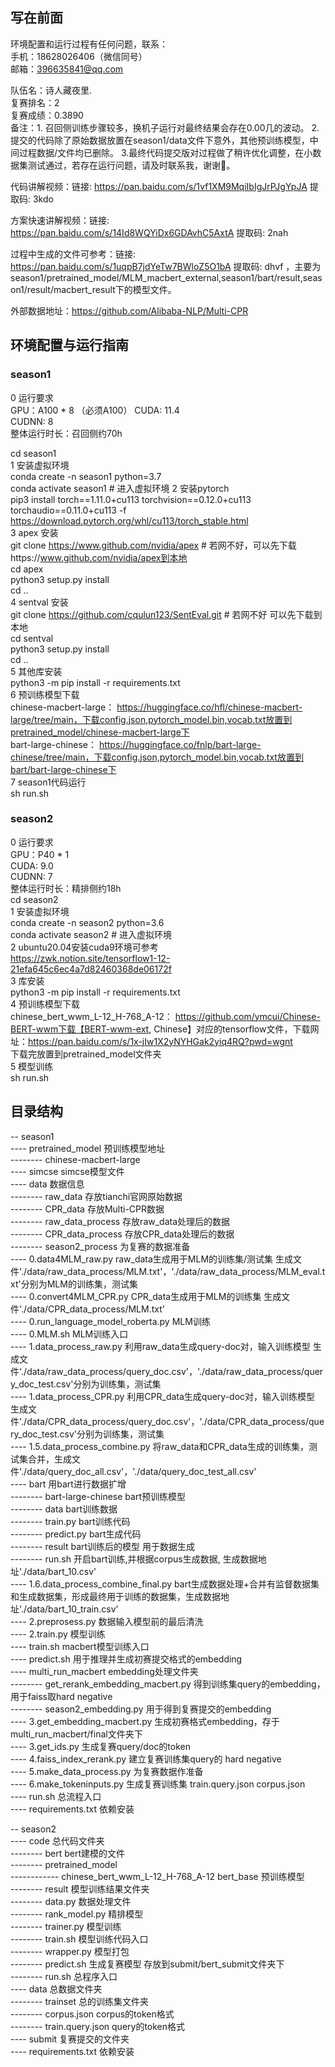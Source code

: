 ## 写在前面  
环境配置和运行过程有任何问题，联系：  
手机：18628026406（微信同号）  
邮箱：396635841@qq.com  

队伍名：诗人藏夜里.  
复赛排名：2  
复赛成绩：0.3890  
备注：1. 召回侧训练步骤较多，换机子运行对最终结果会存在0.00几的波动。  2.提交的代码除了原始数据放置在season1/data文件下意外，其他预训练模型，中间过程数据/文件均已删除。  3.最终代码提交版对过程做了稍许优化调整，在小数据集测试通过，若存在运行问题，请及时联系我，谢谢🙏。  
  
代码讲解视频：链接: https://pan.baidu.com/s/1vf1XM9MqiIbIgJrPJgYpJA 提取码: 3kdo  
    
方案快速讲解视频：链接: https://pan.baidu.com/s/14Id8WQYiDx6GDAvhC5AxtA 提取码: 2nah  
  
过程中生成的文件可参考：链接: https://pan.baidu.com/s/1uqpB7jdYeTw7BWloZ5O1bA 提取码: dhvf ，主要为season1/pretrained_model/MLM_macbert_external,season1/bart/result,season1/result/macbert_result下的模型文件。   
  
外部数据地址：https://github.com/Alibaba-NLP/Multi-CPR  

## 环境配置与运行指南  
### season1  
0 运行要求  
GPU：A100 * 8 （必须A100）
CUDA: 11.4  
CUDNN: 8  
整体运行时长：召回侧约70h  

cd season1  
1 安装虚拟环境  
conda create -n season1 python=3.7  
conda activate season1 # 进入虚拟环境
2 安装pytorch  
pip3 install torch==1.11.0+cu113 torchvision==0.12.0+cu113 torchaudio==0.11.0+cu113 -f https://download.pytorch.org/whl/cu113/torch_stable.html  
3 apex 安装  
git clone https://www.github.com/nvidia/apex # 若网不好，可以先下载https://www.github.com/nvidia/apex到本地  
cd apex  
python3 setup.py install  
cd ..  
4 sentval 安装  
git clone https://github.com/cqulun123/SentEval.git  # 若网不好 可以先下载到本地  
cd sentval  
python3 setup.py install  
cd ..  
5 其他库安装  
python3 -m pip install -r requirements.txt  
6 预训练模型下载  
chinese-macbert-large： https://huggingface.co/hfl/chinese-macbert-large/tree/main，下载config.json,pytorch_model.bin,vocab.txt放置到pretrained_model/chinese-macbert-large下  
bart-large-chinese： https://huggingface.co/fnlp/bart-large-chinese/tree/main，下载config.json,pytorch_model.bin,vocab.txt放置到bart/bart-large-chinese下  
7 season1代码运行  
sh run.sh  

### season2  
0 运行要求  
GPU：P40 * 1  
CUDA: 9.0  
CUDNN: 7  
整体运行时长：精排侧约18h  
cd season2  
1 安装虚拟环境  
conda create -n season2 python=3.6    
conda activate season2 # 进入虚拟环境  
2 ubuntu20.04安装cuda9环境可参考  
https://zwk.notion.site/tensorflow1-12-21efa645c6ec4a7d82460368de06172f  
3 库安装  
python3 -m pip install -r requirements.txt  
4 预训练模型下载  
chinese_bert_wwm_L-12_H-768_A-12： https://github.com/ymcui/Chinese-BERT-wwm下载【BERT-wwm-ext, Chinese】对应的tensorflow文件，下载网址：https://pan.baidu.com/s/1x-jIw1X2yNYHGak2yiq4RQ?pwd=wgnt  
下载完放置到pretrained_model文件夹  
5 模型训练  
sh run.sh

## 目录结构
-- season1  
---- pretrained_model  预训练模型地址  
-------- chinese-macbert-large    
---- simcse simcse模型文件  
---- data  数据信息  
-------- raw_data 存放tianchi官网原始数据  
-------- CPR_data 存放Multi-CPR数据  
-------- raw_data_process 存放raw_data处理后的数据  
-------- CPR_data_process 存放CPR_data处理后的数据  
-------- season2_process 为复赛的数据准备    
---- 0.data4MLM_raw.py raw_data生成用于MLM的训练集/测试集  生成文件'./data/raw_data_process/MLM.txt'，'./data/raw_data_process/MLM_eval.txt'分别为MLM的训练集，测试集  
---- 0.convert4MLM_CPR.py CPR_data生成用于MLM的训练集 生成文件'./data/CPR_data_process/MLM.txt'  
---- 0.run_language_model_roberta.py  MLM训练  
---- 0.MLM.sh MLM训练入口  
---- 1.data_process_raw.py 利用raw_data生成query-doc对，输入训练模型  生成文件'./data/raw_data_process/query_doc.csv'，'./data/raw_data_process/query_doc_test.csv'分别为训练集，测试集    
---- 1.data_process_CPR.py 利用CPR_data生成query-doc对，输入训练模型  生成文件'./data/CPR_data_process/query_doc.csv'，'./data/CPR_data_process/query_doc_test.csv'分别为训练集，测试集  
---- 1.5.data_process_combine.py 将raw_data和CPR_data生成的训练集，测试集合并，生成文件'./data/query_doc_all.csv'，'./data/query_doc_test_all.csv'  
---- bart  用bart进行数据扩增    
-------- bart-large-chinese bart预训练模型    
-------- data bart训练数据  
-------- train.py bart训练代码  
-------- predict.py bart生成代码  
-------- result bart训练后的模型 用于数据生成  
-------- run.sh 开启bart训练,并根据corpus生成数据, 生成数据地址'./data/bart_10.csv'  
---- 1.6.data_process_combine_final.py bart生成数据处理+合并有监督数据集和生成数据集，形成最终用于训练的数据集，生成数据地址'./data/bart_10_train.csv'  
---- 2.preprosess.py 数据输入模型前的最后清洗  
---- 2.train.py 模型训练    
---- train.sh macbert模型训练入口  
---- predict.sh 用于推理并生成初赛提交格式的embedding     
---- multi_run_macbert embedding处理文件夹  
-------- get_rerank_embedding_macbert.py 得到训练集query的embedding，用于faiss取hard negative  
-------- season2_embedding.py 用于得到复赛提交的embedding  
---- 3.get_embedding_macbert.py  生成初赛格式embedding，存于multi_run_macbert/final文件夹下   
---- 3.get_ids.py 生成复赛query/doc的token  
---- 4.faiss_index_rerank.py 建立复赛训练集query的 hard negative  
---- 5.make_data_process.py 为复赛数据作准备  
---- 6.make_tokeninputs.py 生成复赛训练集 train.query.json corpus.json  
---- run.sh 总流程入口  
---- requirements.txt 依赖安装  

-- season2  
---- code 总代码文件夹  
-------- bert bert建模的文件  
-------- pretrained_model  
------------ chinese_bert_wwm_L-12_H-768_A-12 bert_base 预训练模型  
-------- result 模型训练结果文件夹   
-------- data.py 数据处理文件  
-------- rank_model.py 精排模型  
-------- trainer.py 模型训练  
-------- train.sh 模型训练代码入口  
-------- wrapper.py 模型打包  
-------- predict.sh 生成复赛模型  存放到submit/bert_submit文件夹下  
-------- run.sh 总程序入口  
---- data 总数据文件夹  
-------- trainset 总的训练集文件夹  
-------- corpus.json  corpus的token格式  
-------- train.query.json query的token格式  
---- submit 复赛提交的文件夹  
---- requirements.txt 依赖安装  
   






 

